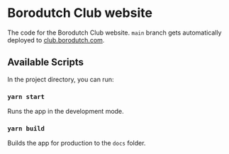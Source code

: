 # Borodutch Club website

The code for the Borodutch Club website. `main` branch gets automatically deployed to [club.borodutch.com](https://club.borodutch.com).

## Available Scripts

In the project directory, you can run:

### `yarn start`

Runs the app in the development mode.

### `yarn build`

Builds the app for production to the `docs` folder.
